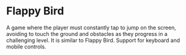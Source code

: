 # Flappy Bird

A game where the player must constantly tap to jump on the screen, avoiding to touch the ground and obstacles as they progress in a challenging level. It is similar to Flappy Bird.
Support for keyboard and mobile controls.